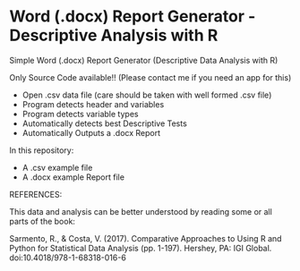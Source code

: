 # Word (.docx) Report Generator - Descriptive Analysis with R

Simple Word (.docx) Report Generator (Descriptive Data Analysis with R) 

Only Source Code available!! (Please contact me if you need an app for this)

- Open .csv data file (care should be taken with well formed .csv file)
- Program detects header and variables
- Program detects variable types
- Automatically detects best Descriptive Tests
- Automatically Outputs a .docx Report

In this repository:

- A .csv example file
- A .docx example Report file

REFERENCES:

This data and analysis can be better understood by reading some or all parts of the book:

Sarmento, R., & Costa, V. (2017). Comparative Approaches to Using R and Python for Statistical Data Analysis (pp. 1-197). Hershey, PA: IGI Global. doi:10.4018/978-1-68318-016-6
